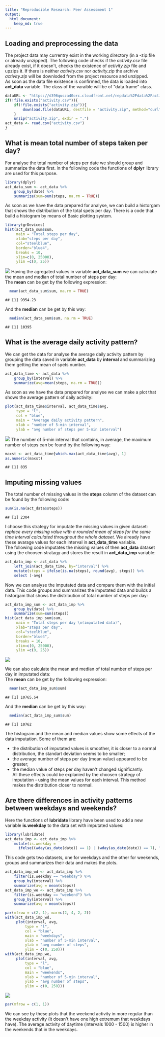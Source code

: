 ```yaml
---
title: "Reproducible Research: Peer Assessment 1"
output: 
  html_document:
    keep_md: true
---
```




## Loading and preprocessing the data
The project data may currentry exist in the working directory (in a -zip.file or already unzipped). The following code checks if the *activity.csv* file already exist, if it doesn't, checks the existence of *activity.zip* file and upzips it. If there is neither *activity.csv* nor *activity.zip* the archive *activity.zip* will be downloded from the project resource and unzipped.  
As soon as the data file existence is confirmed, the data is loaded into **act_data** variable. The class of the varaible will be of "data.frame" class.

```r
dataURL <- "https://d396qusza40orc.cloudfront.net/repdata%2Fdata%2Factivity.zip"
if(!file.exists("activity.csv")){
    if(!file.exists("activity.zip")){
        download.file(dataURL, destfile = "activity.zip", method="curl")
    }
    unzip("activity.zip", exdir = ".")
act_data <- read.csv("activity.csv")
}  
```
## What is mean total number of steps taken per day?
For analyse the total number of steps per date we should group and summarize the data first. In the following code the functions of **dplyr** library are used for this purpose.

```r
library(dplyr)
act_data_sum <- act_data %>% 
    group_by(date) %>% 
    summarize(sum=sum(steps, na.rm = TRUE))
```
As soon as we have the data prepared for analyse, we can build a historgam that shows the distribution of the total spets per day. There is a code that build a histogram by means of Basic plotting system.

```r
library(grDevices)
hist(act_data_sum$sum, 
     main = "Total steps per day", 
     xlab="steps per day", 
     col="steelblue", 
     border="blue4", 
     breaks = 10, 
     xlim=c(0, 25000),
     ylim =c(0, 25))
```

![](PA1_template_files/figure-html/totapstepshist-1.png)<!-- -->
Having the agregated values in variable **act_data_sum** we can calculate the mean and median of total number of steps per day:  
The **mean** can be get by the following expression:

```r
  mean(act_data_sum$sum, na.rm = TRUE)
```

```
## [1] 9354.23
```
And the **median** can be get by this way:

```r
  median(act_data_sum$sum, na.rm = TRUE)
```

```
## [1] 10395
```

## What is the average daily activity pattern?
We can get the data for analyse the average daily activity pattern by grouping the data saved in variable **act_data** by **interval** and summarizing them getting the mean of spets number.

```r
act_data_time <- act_data %>% 
    group_by(interval) %>% 
    summarize(avg=mean(steps, na.rm = TRUE))
```
As soon as we have the data prepared for analyse we can make a plot that shows the average pattern of daily activity:

```r
plot(act_data_time$interval, act_data_time$avg, 
     type = "l",
     col = "blue",
     main = "Average daily activity pattern", 
     xlab = "number of 5-min interval", 
     ylab = "avg number of steps per 5-min interval")
```

![](PA1_template_files/figure-html/patternplot-1.png)<!-- -->
The number of 5-min interval that contains, in average, the maximum number of steps can be found by the following way:

```r
maxst <- act_data_time[which.max(act_data_time$avg), 1]
as.numeric(maxst)
```

```
## [1] 835
```
## Imputing missing values
The total number of missing values in the **steps** column of the dataset can be found by the following code:

```r
sum(is.na(act_data$steps))
```

```
## [1] 2304
```
I choose this strategy for imputate the missing values in given dataset: *replace every missing value with a rounded mean of steps for the same time interval calculated throughout the whole dataset*. We already have these avarage values for each interval in **act_data_time** variable.  
The following code imputates the missing values of then **act_data** dataset using the choosen stratagy and stores the result in **act_data_imp** variable:

```r
act_data_imp <- act_data %>% 
    left_join(act_data_time, by="interval") %>% 
    mutate(steps = ifelse(is.na(steps), round(avg), steps)) %>%
    select (-avg)
```
Now we can analyse the imputated data and compare them with the initial data. This code groups and summarizes the imputated data and builds a historgam that shows the distribution of total number of steps per day:

```r
act_data_imp_sum <- act_data_imp %>% 
    group_by(date) %>% 
    summarize(sum=sum(steps))
hist(act_data_imp_sum$sum, 
     main = "Total steps per day \n(imputated data)", 
     xlab="steps per day", 
     col="steelblue", 
     border="blue4", 
     breaks = 10, 
     xlim=c(0, 25000),
     ylim =c(0, 25))
```

![](PA1_template_files/figure-html/impdataanalysis-1.png)<!-- -->

We can also calculate the mean and median of total number of steps per day in imputated data:  
The **mean** can be get by the following expression:

```r
  mean(act_data_imp_sum$sum)
```

```
## [1] 10765.64
```
And the **median** can be get by this way:

```r
  median(act_data_imp_sum$sum)
```

```
## [1] 10762
```
The histogram and the mean and median values show some effects of the data imputation. Some of them are:  
- the distribution of imputated values is smoother, it is closer to a normal distribution, the standart deviation seems to be smaller;  
- the average number of steps per day (mean value)  appeared to be greater;  
- the median value of steps per day haven't changed significantly.  
All these effects could be explanied by the choosen strategy of imputation - using the mean values for each interval. This method makes the distribution closer to normal.

## Are there differences in activity patterns between weekdays and weekends?
Here the functions of **lubridate** library have been used to add a new variable **is.weekday** to the data set with imputated values:

```r
library(lubridate)
act_data_imp <- act_data_imp %>% 
    mutate(is.weekday = 
      ifelse((wday(as_date(date)) == 1) | (wday(as_date(date)) == 7), "weekend", "weekday"))
```
This code gets two datasets, one for weekdays and the other for weekends, groups and summarizes their data and makes the plots. 

```r
act_data_imp_wd <- act_data_imp %>%
    filter(is.weekday == "weekday") %>%
    group_by(interval) %>% 
    summarize(avg = mean(steps))
act_data_imp_we <- act_data_imp %>%
    filter(is.weekday == "weekend") %>%
    group_by(interval) %>% 
    summarize(avg = mean(steps))

par(mfrow = c(2, 1), mar=c(2, 4, 2, 2))
with(act_data_imp_wd, 
     plot(interval, avg, 
         type = "l",
         col = "blue",
         main = "weekdays", 
         xlab = "number of 5-min interval", 
         ylab = "avg number of steps",
         ylim = c(0, 250)))
with(act_data_imp_we, 
     plot(interval, avg, 
         type = "l",
         col = "blue",
         main = "weekends", 
         xlab = "number of 5-min interval", 
         ylab = "avg number of steps",
         ylim = c(0, 250)))
```

![](PA1_template_files/figure-html/comparepatterns-1.png)<!-- -->

```r
par(mfrow = c(1, 1))
```
We can see by these plots that the weekend activity in more regular than the weekday activity (it doesn't have one high extremum that weekdays have). The average activity of daytime (intervals 1000 - 1500) is higher in the weekends that in the weekdays.
